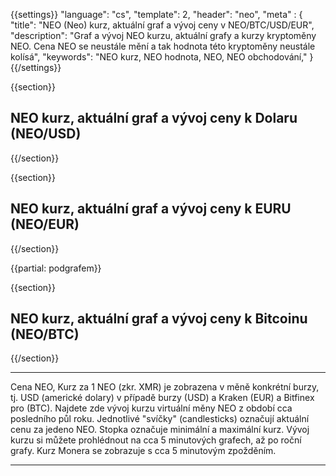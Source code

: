 ﻿{{settings}}
  "language": "cs",
  "template": 2,
  "header": "neo",
  "meta" : {
    "title": "NEO (Neo) kurz, aktuální graf a vývoj ceny v NEO/BTC/USD/EUR",
    "description": "Graf a vývoj NEO kurzu, aktuální grafy a kurzy kryptoměny NEO. Cena NEO se neustále mění a tak hodnota této kryptoměny neustále kolísá",
    "keywords": "NEO kurz, NEO hodnota, NEO, NEO obchodování,"
  }
{{/settings}}




{{section}}

## NEO kurz, aktuální graf a vývoj ceny k Dolaru **(NEO/USD)** 

<!-- TradingView Widget BEGIN -->
<script type="text/javascript" src="https://d33t3vvu2t2yu5.cloudfront.net/tv.js"></script>
<script type="text/javascript">
new TradingView.widget({
  "width": "100%",
  "height": 400,
  "symbol": "BITFINEX:NEOUSD",
  "interval": "60",
  "timezone": "Etc/UTC",
  "theme": "White",
  "style": "1",
  "locale": "en",
  "toolbar_bg": "#f1f3f6",
  "allow_symbol_change": true,
  "hideideas": true,
  "show_popup_button": true,
  "popup_width": "1000",
  "popup_height": "650",
});

</script>
<!-- TradingView Widget END -->

{{/section}}


{{section}}
## NEO kurz, aktuální graf a vývoj ceny k EURU **(NEO/EUR)**

<!-- TradingView Widget BEGIN -->
<script type="text/javascript">
baseUrl = "https://widgets.cryptocompare.com/";
var scripts = document.getElementsByTagName("script");
var embedder = scripts[ scripts.length - 1 ];
(function (){
var appName = encodeURIComponent(window.location.hostname);
if(appName==""){appName="local";}
var s = document.createElement("script");
s.type = "text/javascript";
s.async = true;
var theUrl = baseUrl+'serve/v3/coin/chart?fsym=NEO&tsyms=EUR,';
s.src = theUrl + ( theUrl.indexOf("?") >= 0 ? "&" : "?") + "app=" + appName;
embedder.parentNode.appendChild(s);
})();
</script>
<!-- TradingView Widget END -->


{{/section}}

{{partial: podgrafem}}

{{section}}


## NEO kurz, aktuální graf a vývoj ceny k Bitcoinu **(NEO/BTC)**

<!-- TradingView Widget BEGIN -->
<script type="text/javascript" src="https://d33t3vvu2t2yu5.cloudfront.net/tv.js"></script>
<script type="text/javascript">
new TradingView.widget({
  "width": "100%",
  "height": 400,
  "symbol": "BITFINEX:NEOBTC",
  "interval": "60",
  "timezone": "Etc/UTC",
  "theme": "White",
  "style": "1",
  "locale": "en",
  "toolbar_bg": "#f1f3f6",
  "allow_symbol_change": true,
  "hideideas": true,
  "show_popup_button": true,
  "popup_width": "1000",
  "popup_height": "650",
});

</script>
<!-- TradingView Widget END -->
{{/section}}

- - -
Cena NEO, Kurz za 1 NEO (zkr. XMR) je zobrazena v měně konkrétní burzy, tj. USD (americké dolary) v případě burzy (USD) a Kraken (EUR) a Bitfinex pro (BTC). Najdete zde vývoj kurzu virtuální měny NEO z období cca posledního půl roku. Jednotlivé "svíčky" (candlesticks) označují aktuální cenu za jedeno NEO. Stopka označuje minimální a maximální kurz. Vývoj kurzu si můžete prohlédnout na cca 5 minutových grafech, až po roční grafy. Kurz Monera se zobrazuje s cca 5 minutovým zpožděním.
- - -





